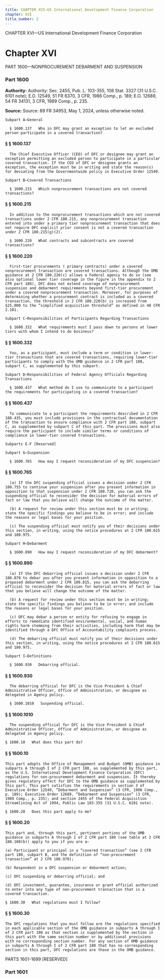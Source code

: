 ```yaml
---
title: CHAPTER XVI—US International Development Finance Corporation
chapter: XVI
title_number: 2
---
```


CHAPTER XVI—US International Development Finance Corporation

# Chapter XVI

  PART 1600—NONPROCUREMENT DEBARMENT AND SUSPENSION

### Part 1600

**Authority:** Authority: Sec. 2455, Pub. L. 103-355, 108 Stat. 3327 (31 U.S.C. 6101 note); E.O. 12549, 51 FR 6370, 3 CFR, 1986 Comp., p. 189; E.O. 12689, 54 FR 34131, 3 CFR, 1989 Comp., p. 235.

**Source:** Source: 89 FR 34953, May 1, 2024, unless otherwise noted.

    Subpart A—General

      § 1600.137   Who in DFC may grant an exception to let an excluded person participate in a covered transaction?

#### § § 1600.137

      The Chief Executive Officer (CEO) of DFC or designee may grant an exception permitting an excluded person to participate in a particular covered transaction. If the CEO of DFC or designee grants an exception, the exception must be in writing and state the reason(s) for deviating from the Governmentwide policy in Executive Order 12549.

    Subpart B—Covered Transactions

      § 1600.215   Which nonprocurement transactions are not covered transactions?

#### § § 1600.215

      In addition to the nonprocurement transactions which are not covered transactions under 2 CFR 180.215, any nonprocurement transaction entered into under a primary tier nonprocurement transaction that does not require DFC explicit prior consent is not a covered transaction under 2 CFR 180.215(g)(2).

      § 1600.220   What contracts and subcontracts are covered transactions?

#### § § 1600.220

      First-tier procurements ( primary contracts) under a covered nonprocurement transaction are covered transactions. Although the OMB guidance at 2 CFR 180.220(c) allows a Federal agency to do so (see also optional lower tier coverage in the figure in the appendix to 2 CFR part 180), DFC does not extend coverage of nonprocurement suspension and debarment requirements beyond first-tier procurement under a covered nonprocurement transaction. Moreover, for purposes of determining whether a procurement contract is included as a covered transaction, the threshold in 2 CFR 180.220(b) is increased from $25,000 to the “simplified acquisition threshold” as defined in 48 CFR 2.101.

    Subpart C—Responsibilities of Participants Regarding Transactions

      § 1600.332   What requirements must I pass down to persons at lower tiers with whom I intend to do business?

#### § § 1600.332

      You, as a participant, must include a term or condition in lower-tier transactions that are covered transactions, requiring lower-tier participants to comply with the OMB guidance in 2 CFR part 180, subpart C, as supplemented by this subpart.

    Subpart D—Responsibilities of Federal Agency Officials Regarding Transactions

      § 1600.437   What method do I use to communicate to a participant the requirements for participating in a covered transaction?

#### § § 1600.437

      To communicate to a participant the requirements described in 2 CFR 180.435, you must include provisions in the contractual documentation of the transaction to ensure compliance with 2 CFR part 180, subpart C, as supplemented by subpart C of this part. The provisions must also require the participant to include similar terms or conditions of compliance in lower-tier covered transactions.

    Subparts E-F [Reserved]

    Subpart G—Suspension

      § 1600.765   How may I request reconsideration of my DFC suspension?

#### § § 1600.765

      (a) If the DFC suspending official issues a decision under 2 CFR 180.755 to continue your suspension after you present information in opposition to that suspension under 2 CFR 180.720, you can ask the suspending official to reconsider the decision for material errors of fact or law that you believe will change the outcome of the matter.

      (b) A request for review under this section must be in writing; state the specific findings you believe to be in error; and include the reasons or legal bases for your position.

      (c) The suspending official must notify you of their decisions under this section, in writing, using the notice procedures at 2 CFR 180.615 and 180.975.

    Subpart H—Debarment

      § 1600.890   How may I request reconsideration of my DFC debarment?

#### § § 1600.890

      (a) If the DFC debarring official issues a decision under 2 CFR 180.870 to debar you after you present information in opposition to a proposed debarment under 2 CFR 180.815, you can ask the debarring official to reconsider the decision for material errors of fact or law that you believe will change the outcome of the matter.

      (b) A request for review under this section must be in writing; state the specific findings you believe to be in error; and include the reasons or legal bases for your position.

      (c) DFC may debar a person or entity for refusing to engage in efforts to remediate identified environmental, social, and human rights harm stemming from their activities, including harm that may be identified through a DFC Office of Accountability complaints process.

      (d) The debarring official must notify you of their decisions under this section, in writing, using the notice procedures at 2 CFR 180.615 and 180.975.

    Subpart I—Definitions

      § 1600.930   Debarring official.

#### § § 1600.930

      The debarring official for DFC is the Vice President & Chief Administrative Officer, Office of Administration, or designee as delegated in Agency policy.

      § 1600.1010   Suspending official.

#### § § 1600.1010

      The suspending official for DFC is the Vice President & Chief Administrative Officer, Office of Administration, or designee as delegated in Agency policy.

    § 1600.10   What does this part do?

#### § § 1600.10

    This part adopts the Office of Management and Budget (OMB) guidance in subparts A through I of 2 CFR part 180, as supplemented by this part, as the U.S. International Development Finance Corporation (DFC) regulations for non-procurement debarment and suspension. It thereby gives regulatory effect for DFC to the OMB guidance as supplemented by this part. This part satisfies the requirements in section 3 of Executive Order 12549, “Debarment and Suspension” (3 CFR, 1986 Comp., p. 189); Executive Order 12689, “Debarment and Suspension” (3 CFR, 1989 Comp., p. 235); and section 2455 of the Federal Acquisition Streamlining Act of 1994, Public Law 103-355 (31 U.S.C. 6101 note).

    § 1600.20   Does this part apply to me?

#### § § 1600.20

    This part and, through this part, pertinent portions of the OMB guidance in subparts A through I of 2 CFR part 180 (see table at 2 CFR 180.100(b)) apply to you if you are a—

    (a) Participant or principal in a “covered transaction” (see 2 CFR part 180, subpart B, and the definition of “non-procurement transaction” at 2 CFR 180.970);

    (b) Respondent in a DFC suspension or debarment action;

    (c) DFC suspending or debarring official; and

    (d) DFC investment, guarantee, insurance or grant official authorized to enter into any type of non-procurement transaction that is a covered transaction.

    § 1600.30   What regulations must I follow?

#### § § 1600.30

    The DFC regulations that you must follow are the regulations specified in each applicable section of the OMB guidance in subparts A through I of 2 CFR part 180 as that section is supplemented by the section in this part with the same section number or by additional provisions with no corresponding section number. For any section of OMB guidance in subparts A through I of 2 CFR part 180 that has no corresponding section in this part, DFC regulations are those in the OMB guidance.

  PARTS 1601-1699 [RESERVED]

### Part 1601

